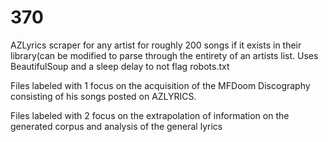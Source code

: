 # 370

AZLyrics scraper for any artist for roughly 200 songs if it exists in their library(can be modified to parse through the entirety of an artists list. Uses BeautifulSoup and a sleep delay to not flag robots.txt

Files labeled with 1 focus on the acquisition of the MFDoom Discography consisting of his songs posted on AZLYRICS. 

Files labeled with 2 focus on the extrapolation of information on the generated corpus and analysis of the general lyrics
